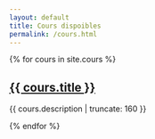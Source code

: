 ```yaml
---
layout: default
title: Cours dispoibles
permalink: /cours.html
---
```


{% for cours in site.cours %}

<a href="{{ cours.url | prepend: site.baseurl }}">
  <h2>{{ cours.title }}</h2>
</a>

<p class="post-excerpt">{{ cours.description | truncate: 160 }}</p>

{% endfor %}  
